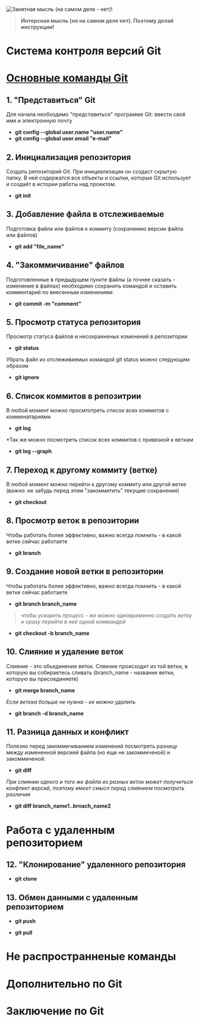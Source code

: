 ![Занятная мысль (на самом деле - нет)!](original.jpg)

> **Интерсная мысль (но на самом деле нет). Поэтому делай инструкции!**

# Cистема контроля версий Git 

# [Основные команды Git](https://gb.ru/lessons/280500) 

## 1. "Представиться" Git 
Для начала необходимо "представиться" программе Git: ввести своё имя и электронную почту
* **git config --global user.name "user.name"**
* **git config --global user.email "e-mail"**

## 2. Инициализация репозитория 
Создать репозиторий Git. При инициализации он создаст скрытую папку. В ней содержатся все объекты и ссылки, которые Git использует и создаёт в истории работы над проектом.
* **git init**

## 3. Добавление файла в отслеживаемые 
Подготовка файла или файлов к коммиту (сохранению версии файла или файлов)
* **git add "file_name"**

## 4. "Закоммичивание" файлов 
Подготовленные в предыдущем пункте файлы (а точнее сказать - изменение в файлах) необходимо сохранить командой и оставить комментарий по внесенным изменениям:
* **git commit -m "comment"**

## 5. Просмотр статуса репозитория 
Просмотр статуса файлов и несохранненых изменений в репозитории
* **git status**

Убрать файл из отслеживаемых командой git status можно следующим образом
* **git ignore**

## 6. Список коммитов в репозитрии
В любой момент можно просмтотреть список всех коммитов с комменатариями 
* **git log** 

*Так же можно посмотреть список всех коммитов с привязкой к веткам
* **git log --graph**


## 7. Переход к другому коммиту (ветке) 
В любой момент можно перейти к другому коммиту или другой ветке (важно: не забудь перед этим "закоммитить" текущие сохранения)
* **git checkout** 

## 8. Просмотр веток в репозитории 
Чтобы работать более эффективно, важно всегда помнить - в какой ветке сейчас работаете
* **git branch** 

## 9. Создание новой ветки в репозитории 
Чтобы работать более эффективно, важно всегда помнить - в какой ветке сейчас работаете
* **git branch branch_name**

>*чтобы ускорить процесс - же можно одновременно создать ветку и сразу перейти в неё одной коммандой*
* **git checkout -b branch_name**

## 10. Слияние и удаление веток 
Слияние - это обьединение веток. Сляиние происходит из той ветки, в которую вы собираетесь сливать (branch_name - название ветки, которую вы присоединяете)
* **git merge branch_name**

*Если ветека больше не нужна - ее можно удалить*
* **git branch -d branch_name**

 ## 11. Разница данных и конфликт 
Полезно перед закоммичиванием изменений посмотреть разницу между измененной версией файла (но еще не закоммиченой) и закоммиченой:
* **git diff**

*При слиянии одного и того же файла из разных веток может получиться конфликт версий, поэтому имеет смысл перед слиянием посмотреть различия*
* **git diff branch_name1..brnach_name2**

# Работа с удаленным репозиторием

## 12. "Клонирование" удаленного репозитория 

* **git clone**

## 13. Обмен данными с удаленным репозиторием

* **git push**

* **git pull**

# Не распространненые команды

# Дополнительно по Git

# Заключение по Git